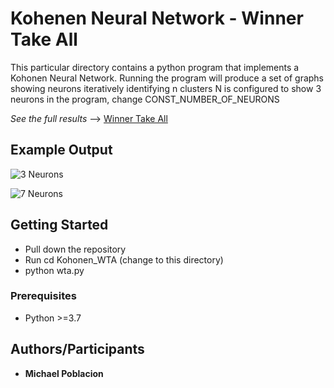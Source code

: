 # Kohenen Neural Network - Winner Take All

This particular directory contains a python program that implements a Kohonen Neural Network.
Running the program will produce a set of graphs showing neurons iteratively identifying n clusters 
N is configured to show 3 neurons in the program, change CONST_NUMBER_OF_NEURONS


*See the full results*  --> [Winner Take All](https://github.com/mikeP-1107/artificial-intelligence/blob/master/Kohonen_WTA/Kohonen_WTA.pdf)


## Example Output
![3 Neurons](https://github.com/mikeP-1107/artificial-intelligence/blob/master/Kohonen_WTA/Results/3Neurons/After%20100%20Iterations.png)



![7 Neurons](https://github.com/mikeP-1107/artificial-intelligence/blob/master/Kohonen_WTA/Results/7Neurons/After%20100%20Iterations.png)


## Getting Started

* Pull down the repository
* Run cd Kohonen_WTA (change to this directory) 
* python wta.py 

### Prerequisites
* Python >=3.7

### 

## Authors/Participants

* **Michael Poblacion** 
